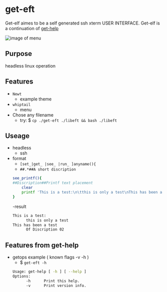 # get-eft
Get-elf aimes to be a self generated ssh xterm USER INTERFACE. Get-elf is a continuation of [get-help](https://github.com/Tearran/get-help) 



![image of menu](https://github.com/Tearran/get-eft/raw/main/eft-menu.png)
## Purpose 
headless linux operation

## Features
- `Newt`
  - example theme  
- `whiptail` 
  - menu 
- Chose any filename 
  - try: $ `cp ./get-eft ./libeft && bash ./libeft`

## Useage
- headless 
  - ssh
- format
  - `[set_|get_ |see_ |run_ ]anyname(){`
  - `##.*##A short discription` 
  ```bash
  see_printf(){
  ##Discription##Printf text placement
      clear
      printf 'This is a test:\n\tthis is only a test\nThis has been a test\n\tOf Discription 02\n'
  }      
  ``` 
  -result
  ```bash
  This is a test:
        this is only a test
  This has been a test
        Of Discription 02
   ```

## Features from get-help

- getops example ( known flags -v -h )
  - $ `get-eft -h`
  ```bash
  Usage: get-help [ -h ] [ --help ]
  Options:
        -h      Print this help.
        -v      Print version info.
  ```
